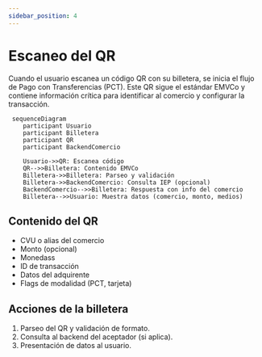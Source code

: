 ```yaml
---
sidebar_position: 4
---
```

# Escaneo del QR

Cuando el usuario escanea un código QR con su billetera, se inicia el flujo de Pago con Transferencias (PCT). Este QR sigue el estándar EMVCo y contiene información crítica para identificar al comercio y configurar la transacción.

```mermaid
 sequenceDiagram
    participant Usuario
    participant Billetera
    participant QR
    participant BackendComercio

    Usuario->>QR: Escanea código
    QR-->>Billetera: Contenido EMVCo
    Billetera->>Billetera: Parseo y validación
    Billetera->>BackendComercio: Consulta IEP (opcional)
    BackendComercio-->>Billetera: Respuesta con info del comercio
    Billetera-->>Usuario: Muestra datos (comercio, monto, medios) 
```

## Contenido del QR

- CVU o alias del comercio
- Monto (opcional)
- Monedass
- ID de transacción
- Datos del adquirente
- Flags de modalidad (PCT, tarjeta)

## Acciones de la billetera

1. Parseo del QR y validación de formato.
2. Consulta al backend del aceptador (si aplica).
3. Presentación de datos al usuario.

